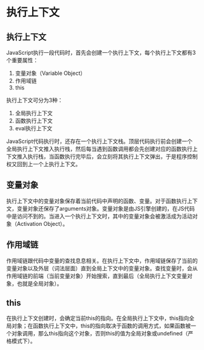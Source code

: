 # 执行上下文

## 执行上下文

JavaScript执行一段代码时，首先会创建一个执行上下文，每个执行上下文都有3个重要属性：
1. 变量对象（Variable Object）
2. 作用域链
3. this

执行上下文可分为3种：
1. 全局执行上下文
2. 函数执行上下文
3. eval执行上下文

JavaScript代码执行时，还存在一个执行上下文栈。顶层代码执行前会创建一个全局执行上下文推入执行栈，然后每当遇到函数调用都会先创建对应的函数执行上下文推入执行栈，当函数执行完毕后，会立刻将其执行上下文弹出，于是程序控制权又回到上一个上执行上下文。

## 变量对象

执行上下文中的变量对象保存着当前代码中声明的函数、变量。对于函数执行上下文，变量对象还保存了arguments对象。变量对象是由JS引擎创建的，在JS代码中是访问不到的。当进入一个执行上下文时，其中的变量对象会被激活成为活动对象（Activation Object）。

## 作用域链

作用域链跟代码中变量的查找息息相关。在执行上下文中，作用域链保存了当前的变量对象以及外层（词法层面）直到全局上下文中的变量对象。查找变量时，会从作用域链的前端（当前变量对象）开始搜索，直到最后（全局执行上下文变量对象，也就是全局对象）。

## this

在执行上下文创建时，会确定当前this的指向。在全局执行上下文中，this指向全局对象；在函数执行上下文中，this的指向取决于函数的调用方式，如果函数被一个对象调用，那么this指向这个对象，否则this的值为全局对象或undefined（严格模式下）。